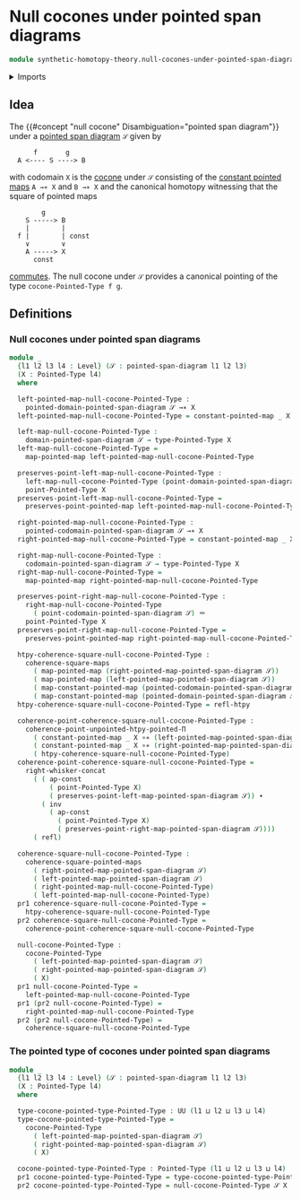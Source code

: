 # Null cocones under pointed span diagrams

```agda
module synthetic-homotopy-theory.null-cocones-under-pointed-span-diagrams where
```

<details><summary>Imports</summary>

```agda
open import foundation.action-on-identifications-functions
open import foundation.commuting-squares-of-maps
open import foundation.dependent-pair-types
open import foundation.homotopies
open import foundation.identity-types
open import foundation.universe-levels
open import foundation.whiskering-identifications-concatenation

open import structured-types.commuting-squares-of-pointed-maps
open import structured-types.constant-pointed-maps
open import structured-types.pointed-homotopies
open import structured-types.pointed-maps
open import structured-types.pointed-span-diagrams
open import structured-types.pointed-types

open import synthetic-homotopy-theory.cocones-under-pointed-span-diagrams
```

</details>

## Idea

The {{#concept "null cocone" Disambiguation="pointed span diagram"}} under a
[pointed span diagram](structured-types.pointed-span-diagrams.md) `𝒮` given by

```text
      f       g
  A <---- S ----> B
```

with codomain `X` is the
[cocone](synthetic-homotopy-theory.cocones-under-pointed-span-diagrams.md) under
`𝒮` consisting of the
[constant pointed maps](structured-types.constant-pointed-maps.md) `A →∗ X` and
`B →∗ X` and the canonical homotopy witnessing that the square of pointed maps

```text
        g
    S -----> B
    |        |
  f |        | const
    ∨        ∨
    A -----> X
      const
```

[commutes](structured-types.commuting-squares-of-pointed-maps.md). The null
cocone under `𝒮` provides a canonical pointing of the type
`cocone-Pointed-Type f g`.

## Definitions

### Null cocones under pointed span diagrams

```agda
module _
  {l1 l2 l3 l4 : Level} (𝒮 : pointed-span-diagram l1 l2 l3)
  (X : Pointed-Type l4)
  where

  left-pointed-map-null-cocone-Pointed-Type :
    pointed-domain-pointed-span-diagram 𝒮 →∗ X
  left-pointed-map-null-cocone-Pointed-Type = constant-pointed-map _ X

  left-map-null-cocone-Pointed-Type :
    domain-pointed-span-diagram 𝒮 → type-Pointed-Type X
  left-map-null-cocone-Pointed-Type =
    map-pointed-map left-pointed-map-null-cocone-Pointed-Type

  preserves-point-left-map-null-cocone-Pointed-Type :
    left-map-null-cocone-Pointed-Type (point-domain-pointed-span-diagram 𝒮) ＝
    point-Pointed-Type X
  preserves-point-left-map-null-cocone-Pointed-Type =
    preserves-point-pointed-map left-pointed-map-null-cocone-Pointed-Type

  right-pointed-map-null-cocone-Pointed-Type :
    pointed-codomain-pointed-span-diagram 𝒮 →∗ X
  right-pointed-map-null-cocone-Pointed-Type = constant-pointed-map _ X

  right-map-null-cocone-Pointed-Type :
    codomain-pointed-span-diagram 𝒮 → type-Pointed-Type X
  right-map-null-cocone-Pointed-Type =
    map-pointed-map right-pointed-map-null-cocone-Pointed-Type

  preserves-point-right-map-null-cocone-Pointed-Type :
    right-map-null-cocone-Pointed-Type
      ( point-codomain-pointed-span-diagram 𝒮) ＝
    point-Pointed-Type X
  preserves-point-right-map-null-cocone-Pointed-Type =
    preserves-point-pointed-map right-pointed-map-null-cocone-Pointed-Type

  htpy-coherence-square-null-cocone-Pointed-Type :
    coherence-square-maps
      ( map-pointed-map (right-pointed-map-pointed-span-diagram 𝒮))
      ( map-pointed-map (left-pointed-map-pointed-span-diagram 𝒮))
      ( map-constant-pointed-map (pointed-codomain-pointed-span-diagram 𝒮) X)
      ( map-constant-pointed-map (pointed-domain-pointed-span-diagram 𝒮) X)
  htpy-coherence-square-null-cocone-Pointed-Type = refl-htpy

  coherence-point-coherence-square-null-cocone-Pointed-Type :
    coherence-point-unpointed-htpy-pointed-Π
      ( constant-pointed-map _ X ∘∗ (left-pointed-map-pointed-span-diagram 𝒮))
      ( constant-pointed-map _ X ∘∗ (right-pointed-map-pointed-span-diagram 𝒮))
      ( htpy-coherence-square-null-cocone-Pointed-Type)
  coherence-point-coherence-square-null-cocone-Pointed-Type =
    right-whisker-concat
      ( ( ap-const
          ( point-Pointed-Type X)
          ( preserves-point-left-map-pointed-span-diagram 𝒮)) ∙
        ( inv
          ( ap-const
            ( point-Pointed-Type X)
            ( preserves-point-right-map-pointed-span-diagram 𝒮))))
      ( refl)

  coherence-square-null-cocone-Pointed-Type :
    coherence-square-pointed-maps
      ( right-pointed-map-pointed-span-diagram 𝒮)
      ( left-pointed-map-pointed-span-diagram 𝒮)
      ( right-pointed-map-null-cocone-Pointed-Type)
      ( left-pointed-map-null-cocone-Pointed-Type)
  pr1 coherence-square-null-cocone-Pointed-Type =
    htpy-coherence-square-null-cocone-Pointed-Type
  pr2 coherence-square-null-cocone-Pointed-Type =
    coherence-point-coherence-square-null-cocone-Pointed-Type

  null-cocone-Pointed-Type :
    cocone-Pointed-Type
      ( left-pointed-map-pointed-span-diagram 𝒮)
      ( right-pointed-map-pointed-span-diagram 𝒮)
      ( X)
  pr1 null-cocone-Pointed-Type =
    left-pointed-map-null-cocone-Pointed-Type
  pr1 (pr2 null-cocone-Pointed-Type) =
    right-pointed-map-null-cocone-Pointed-Type
  pr2 (pr2 null-cocone-Pointed-Type) =
    coherence-square-null-cocone-Pointed-Type
```

### The pointed type of cocones under pointed span diagrams

```agda
module _
  {l1 l2 l3 l4 : Level} (𝒮 : pointed-span-diagram l1 l2 l3)
  (X : Pointed-Type l4)
  where

  type-cocone-pointed-type-Pointed-Type : UU (l1 ⊔ l2 ⊔ l3 ⊔ l4)
  type-cocone-pointed-type-Pointed-Type =
    cocone-Pointed-Type
      ( left-pointed-map-pointed-span-diagram 𝒮)
      ( right-pointed-map-pointed-span-diagram 𝒮)
      ( X)

  cocone-pointed-type-Pointed-Type : Pointed-Type (l1 ⊔ l2 ⊔ l3 ⊔ l4)
  pr1 cocone-pointed-type-Pointed-Type = type-cocone-pointed-type-Pointed-Type
  pr2 cocone-pointed-type-Pointed-Type = null-cocone-Pointed-Type 𝒮 X
```
